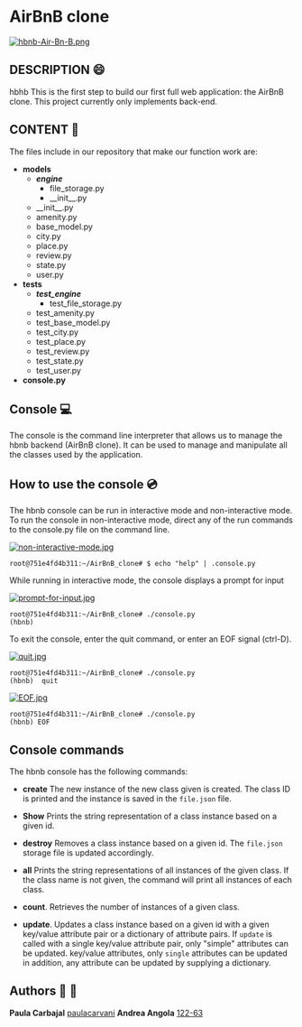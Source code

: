# AirBnB clone


[![hbnb-Air-Bn-B.png](https://i.postimg.cc/pdxsYQhs/hbnb-Air-Bn-B.png)](https://postimg.cc/TK7jTDcb)

## DESCRIPTION :smile:

hbhb This is the first step to build our first full web application: the AirBnB clone.
This project currently only implements back-end.

## CONTENT :closed_book:

The files include in our repository that make our function work are:

+ **models**
  + ***engine***
    + file_storage.py
    + \_\_init__.py
  + \_\_init__.py
  + amenity.py
  + base_model.py
  + city.py
  + place.py
  + review.py
  + state.py
  + user.py
+ **tests**
  + ***test_engine***
    + test_file_storage.py
  + test_amenity.py
  + test_base_model.py
  + test_city.py
  + test_place.py
  + test_review.py
  + test_state.py
  + test_user.py
+ **console.py**

## Console :computer:

The console is the command line interpreter that allows us to manage the hbnb backend (AirBnB clone). It can be used to manage and manipulate all the classes used by the application.

## How to use the console :cd:

The hbnb console can be run in interactive mode and non-interactive mode. To run the console in non-interactive mode, direct any of the run commands to the console.py file on the command line.

[![non-interactive-mode.jpg](https://i.postimg.cc/nLsbzQj0/non-interactive-mode.jpg)](https://postimg.cc/cKN5kCcn)

```
root@751e4fd4b311:~/AirBnB_clone# $ echo "help" | .console.py
```
While running in interactive mode, the console displays a prompt for input

[![prompt-for-input.jpg](https://i.postimg.cc/NFD69D5X/prompt-for-input.jpg)](https://postimg.cc/T5yLBrj2)
```
root@751e4fd4b311:~/AirBnB_clone# ./console.py
(hbnb)
```
To exit the console, enter the quit command, or enter an EOF signal (ctrl-D).

[![quit.jpg](https://i.postimg.cc/YCrpz3j9/quit.jpg)](https://postimg.cc/56rdx8Bd)
```
root@751e4fd4b311:~/AirBnB_clone# ./console.py
(hbnb)  quit
```
[![EOF.jpg](https://i.postimg.cc/xCyx5KXf/EOF.jpg)](https://postimg.cc/1nXr5V02)
```
root@751e4fd4b311:~/AirBnB_clone# ./console.py
(hbnb) EOF
```

## Console commands

The hbnb console has the following commands:

* **create**
The new instance of the new class given is created. The class ID is printed and the instance is saved in the `file.json` file.

* **Show**
Prints the string representation of a class instance based on a given id.

* **destroy**
Removes a class instance based on a given id. The `file.json` storage file is updated accordingly.

* **all**
Prints the string representations of all instances of the given class. If the class name is not given, the command will print all instances of each class.

* **count**.
Retrieves the number of instances of a given class.

* **update**.
Updates a class instance based on a given id with a given key/value attribute pair or a dictionary of attribute pairs. If `update` is called with a single key/value attribute pair, only "simple" attributes can be updated.
key/value attributes, only `single` attributes can be updated in addition, any attribute can be updated by supplying a dictionary.



##  Authors :raising_hand: :raising_hand:

**Paula Carbajal** [paulacarvani](https://github.com/paulacarvani)
**Andrea Angola** [122-63](https://github.com/122-63)